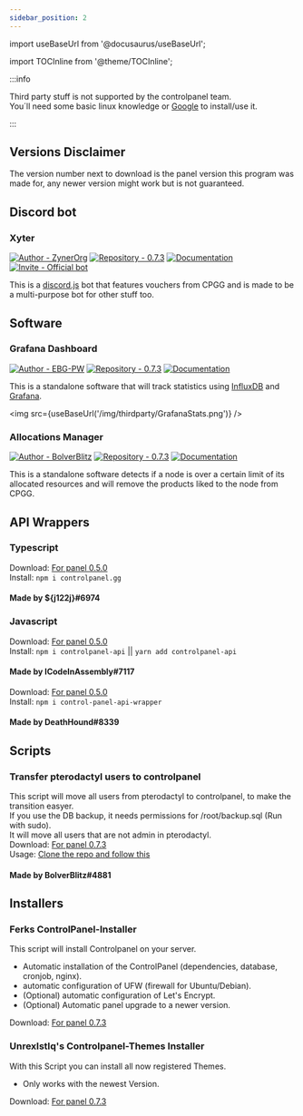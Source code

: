 ```yaml
---
sidebar_position: 2
---
```


import useBaseUrl from '@docusaurus/useBaseUrl';

import TOCInline from '@theme/TOCInline';

:::info

Third party stuff is not supported by the controlpanel team.  
You´ll need some basic linux knowledge or [Google](https://google.com) to install/use it.

:::

<TOCInline toc={toc} />

## Versions Disclaimer
The version number next to download is the panel version this program was made for, any newer version might work but is not guaranteed.  

## Discord bot

### Xyter
[![Author - ZynerOrg](https://img.shields.io/badge/Author-ZynerOrg-red?style=for-the-badge)](https://github.com/ZynerOrg)
[![Repository - 0.7.3](https://img.shields.io/badge/Repository-0.7.3-brightgreen?style=for-the-badge)](https://github.com/ZynerOrg/xyter)
[![Documentation](https://img.shields.io/badge/Documentation-blue?style=for-the-badge)](https://xyter.zyner.org)
[![Invite - Official bot](https://img.shields.io/badge/Invite-Official_bot-important?style=for-the-badge&logo=discord)](https://bot.zyner.org/)

This is a [discord.js](https://discord.js.org/) bot that features vouchers from CPGG and is made to be a multi-purpose bot for other stuff too.

## Software

### Grafana Dashboard
[![Author - EBG-PW](https://img.shields.io/badge/Author-EBG--PW-red?style=for-the-badge)](https://github.com/EBG-PW)
[![Repository - 0.7.3](https://img.shields.io/badge/Repository-0.7.3-brightgreen?style=for-the-badge)](https://github.com/EBG-PW/ControlPanel.gg-Stats-and-Scripts)
[![Documentation](https://img.shields.io/badge/Documentation-blue?style=for-the-badge)](https://github.com/EBG-PW/ControlPanel.gg-Stats-and-Scripts)

This is a standalone software that will track statistics using [InfluxDB](https://www.influxdata.com/) and [Grafana](https://grafana.com/).

<img src={useBaseUrl('/img/thirdparty/GrafanaStats.png')} />

### Allocations Manager
[![Author - BolverBlitz](https://img.shields.io/badge/Author-BolverBlitz-red?style=for-the-badge)](https://github.com/BolverBlitz)
[![Repository - 0.7.3](https://img.shields.io/badge/Repository-0.7.3-brightgreen?style=for-the-badge)](https://github.com/BolverBlitz/ControlpanelAllocationManager)
[![Documentation](https://img.shields.io/badge/Documentation-blue?style=for-the-badge)](https://github.com/BolverBlitz/ControlpanelAllocationManager)

This is a standalone software detects if a node is over a certain limit of its allocated resources and will remove the products liked to the node from CPGG.

## API Wrappers

### Typescript
Download: [For panel 0.5.0](https://www.npmjs.com/package/controlpanel.gg)  
Install: `npm i controlpanel.gg`

#### Made by ${j122j}#6974

### Javascript 
Download: [For panel 0.5.0](https://www.npmjs.com/package/controlpanel-api)  
Install: `npm i controlpanel-api` || `yarn add controlpanel-api`

#### Made by ICodeInAssembly#7117

Download: [For panel 0.5.0](https://www.npmjs.com/package/control-panel-api-wrapper)  
Install: `npm i control-panel-api-wrapper`

#### Made by DeathHound#8339

## Scripts

### Transfer pterodactyl users to controlpanel
This script will move all users from pterodactyl to controlpanel, to make the transition easyer.  
If you use the DB backup, it needs permissions for /root/backup.sql (Run with sudo).  
It will move all users that are not admin in pterodactyl.  
Download: [For panel 0.7.3](https://github.com/EBG-PW/ControlPanel.gg-Stats-and-Scripts/blob/main/scripts/tran_users.js)  
Usage: [Clone the repo and follow this](https://github.com/EBG-PW/ControlPanel.gg-Stats-and-Scripts#skript-transfer-users)

#### Made by BolverBlitz#4881

## Installers

### Ferks ControlPanel-Installer
This script will install Controlpanel on your server.  
- Automatic installation of the ControlPanel (dependencies, database, cronjob, nginx).  
- automatic configuration of UFW (firewall for Ubuntu/Debian).  
- (Optional) automatic configuration of Let's Encrypt.  
- (Optional) Automatic panel upgrade to a newer version.  
  
Download: [For panel 0.7.3](https://github.com/Ferks-FK/ControlPanel-Installer)  

### UnrexIstIq's Controlpanel-Themes Installer
With this Script you can install all now registered Themes.  
- Only works with the newest Version.  

Download: [For panel 0.7.3](https://github.com/dxrknxs/Controlpanel-Themes)
